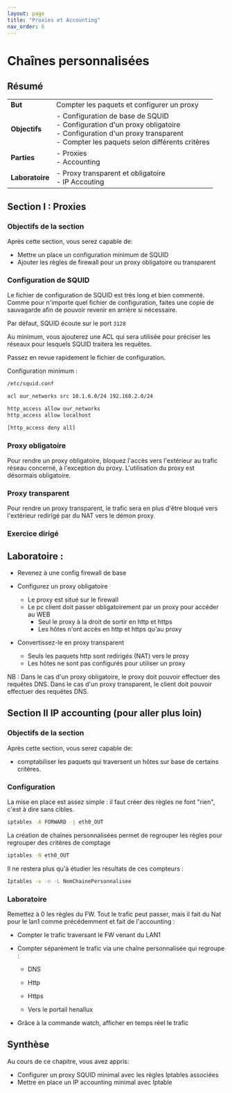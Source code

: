```yaml
---
layout: page
title: "Proxies et Accounting"
nav_order: 6
---
```



# Chaînes personnalisées

## Résumé

|                 |                                                              |
| --------------- | ------------------------------------------------------------ |
| **But**         | Compter les paquets et configurer un proxy                   |
| **Objectifs**   | -  Configuration de base de SQUID <br />- Configuration d'un proxy obligatoire <br />- Configuration d'un proxy transparent<br />- Compter les paquets selon différents critères |
| **Parties**     | - Proxies<br />- Accounting<br />                            |
| **Laboratoire** | - Proxy transparent et obligatoire<br />- IP Accouting       |

## Section I : Proxies

### Objectifs de la section

Après cette section, vous serez capable de:

* Mettre un place un configuration minimum de SQUID
* Ajouter les règles de firewall pour un proxy obligatoire ou transparent

### Configuration de SQUID

Le fichier de configuration de SQUID est très long et bien commenté. Comme pour n'importe quel fichier de configuration, faites une copie de sauvagarde afin de pouvoir revenir en arrière si nécessaire.

Par défaut, SQUID écoute sur le port `3128`

Au minimum, vous  ajouterez une ACL qui sera utilisée pour préciser les réseaux pour lesquels SQUID traitera les requêtes.

Passez en revue rapidement le fichier de configuration.

Configuration minimum :

```bash
/etc/squid.conf

acl our_networks src 10.1.6.0/24 192.168.2.0/24

http_access allow our_networks
http_access allow localhost

[http_access deny all]
```

### Proxy obligatoire

Pour rendre un proxy obligatoire, bloquez l'accès vers l'extérieur au trafic réseau concerné, à l'exception du proxy. L'utilisation du proxy est désormais obligatoire.

### Proxy transparent

Pour rendre un proxy transparent, le trafic sera en plus d'être bloqué vers l'extérieur redirigé par du NAT vers le démon proxy.

### Exercice dirigé



## Laboratoire :  

* Revenez à une config firewall de base

* Configurez un proxy obligatoire

  * Le proxy est situé sur le firewall
  * Le pc client doit passer obligatoirement par un proxy pour accéder au WEB
    * Seul le proxy à la droit de sortir en http et https
    * Les hôtes n'ont accès en http et https qu'au proxy

* Convertissez-le en proxy transparent

  * Seuls les paquets http sont redirigés (NAT) vers le proxy
  * Les hôtes ne sont pas configurés pour utiliser un proxy

NB : Dans le cas d'un proxy obligatoire, le proxy doit pouvoir effectuer des requêtes DNS. Dans le cas d'un proxy transparent, le client doit pouvoir effectuer des requêtes DNS.

## Section II IP accounting (pour aller plus loin)

### Objectifs de la section

Après cette section, vous serez capable de:

* comptabiliser les paquets qui traversent un hôtes sur base de certains critères.

### Configuration

La mise en place est assez simple : il faut créer des règles ne font "rien", c'est à dire sans cibles.

```bash
iptables -A FORWARD -j eth0_OUT
```

La création de chaînes personnalisées permet de regrouper les règles pour regrouper des critères de comptage

```bash
iptables -N eth0_OUT
```

Il ne restera plus qu'à étudier les résultats de ces compteurs :

```bash
Iptables -v -n -L NomChainePersonnalisee
```

### Laboratoire

Remettez à 0 les règles du FW. Tout le trafic peut passer, mais il fait du Nat pour le lan1 comme précédemment et fait de l'accounting :

* Compter le trafic traversant le FW venant du LAN1

* Compter séparément le trafic via une chaîne personnalisée qui regroupe :

  * DNS

  - Http

  - Https

  - Vers le portail henallux

* Grâce à la commande watch, afficher en temps réel le trafic

## Synthèse

Au cours de ce chapitre, vous avez appris:

* Configurer un proxy SQUID minimal avec les règles Iptables associées
* Mettre en place un IP accounting minimal avec Iptable
